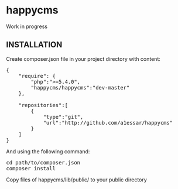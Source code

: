 happycms
========
Work in progress

INSTALLATION
------------

Create composer.json file in your project directory with content:
<pre>
{
    "require": {
        "php":">=5.4.0",
        "happycms/happycms":"dev-master"
    },
    
    "repositories":[
        {
            "type":"git",
            "url":"http://github.com/a1essar/happycms"
        }
    ]
}
</pre>

And using the following command:
<pre>
cd path/to/composer.json
composer install
</pre>

Copy files of happycms/lib/public/ to your public directory
